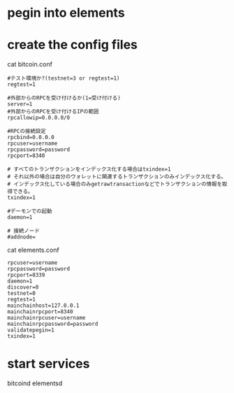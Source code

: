# pegin into elements 

  # create the config files
  
  cat bitcoin.conf
  
    #テスト環境か?(testnet=3 or regtest=1)
    regtest=1

    #外部からのRPCを受け付けるか(1=受け付ける)
    server=1
    #外部からのRPCを受け付けるIPの範囲
    rpcallowip=0.0.0.0/0

    #RPCの接続設定
    rpcbind=0.0.0.0
    rpcuser=username
    rpcpassword=password
    rpcport=8340

    # すべてのトランザクションをインデックス化する場合はtxindex=1
    # それ以外の場合は自分のウォレットに関連するトランザクションのみインデックス化する。
    # インデックス化している場合のみgetrawtransactionなどでトランザクションの情報を取得できる。
    txindex=1

    #デーモンでの起動
    daemon=1

    # 接続ノード
    #addnode=

  cat elements.conf
  
    rpcuser=username
    rpcpassword=password
    rpcport=8339
    daemon=1
    discover=0
    testnet=0
    regtest=1
    mainchainhost=127.0.0.1
    mainchainrpcport=8340
    mainchainrpcuser=username
    mainchainrpcpassword=password
    validatepegin=1
    txindex=1
  
  # start services
  bitcoind
  elementsd
